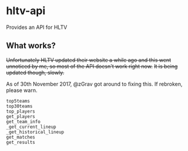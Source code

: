 # hltv-api
Provides an API for HLTV

## What works?
~~Unfortunately HLTV updated their website a while ago and this went unnoticed by me, so most of the API doesn't work right now.~~
~~It is being updated though, slowly.~~

As of 30th November 2017, @zGrav got around to fixing this. If rebroken, please warn.

`top5teams`  
`top30teams`  
`top_players`  
`get_players`  
`get_team_info`  
`_get_current_lineup`  
`_get_historical_lineup`  
`get_matches`  
`get_results`
